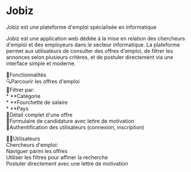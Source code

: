 # Jobiz 
Jobiz est une plateforme d'emploi spécialisée en informatique

Jobiz est une application web dédiée à la mise en relation des chercheurs d'emploi et des employeurs dans le secteur informatique. La plateforme permet aux utilisateurs de consulter des offres d'emploi, de filtrer les annonces selon plusieurs critères, et de postuler directement via une interface simple et moderne.

📌Fonctionnalités<br>
        🔍Parcourir les offres d'emploi<br>
        📁Filtrer par:<br>
            * **Catégorie<br>
            * **Fourchette de salaire<br>
            * **Pays<br>
        📄Détail complet d'une offre<br>
        📝Formulaire de candidature avec lettre de motivation<br>
        🔐Authentification des utilisateurs (connexion, inscription)<br>

🧑‍💻Utilisateurs<br>
    Chercheurs d'emploi:<br>
        Naviguer parmi les offres<br>
        Utiliser les filtres pour affiner la recherche<br>
        Postuler directement avec une lettre de motivation<br>






